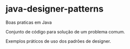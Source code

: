 # java-designer-patterns
Boas praticas em Java

Conjunto de código para solução de um problema comum.

Exemplos práticos de uso dos padrões de designer.

